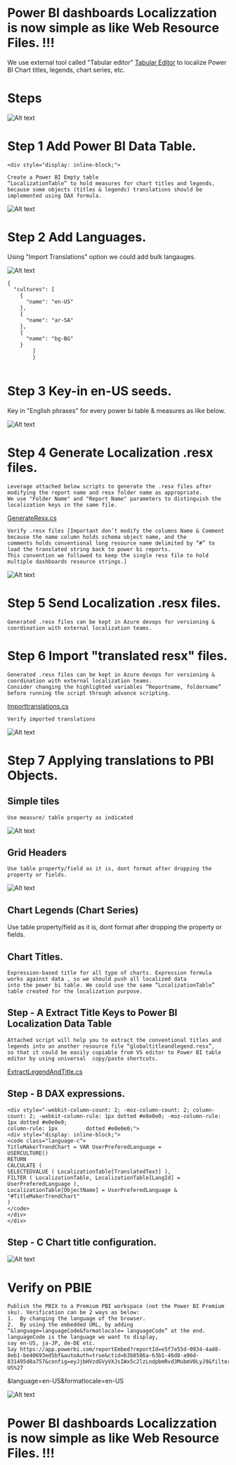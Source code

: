 # Power BI dashboards Localizzation is now simple as like Web Resource Files. !!!

We use external tool called "Tabular editor" [Tabular Editor](https://tabulareditor.com/) to localize Power BI Chart titles, legends,  chart series, etc.  


# Steps

![Alt text](https://github.com/gopinathp1978ms/PowerBI-Localization/blob/main/Flow.PNG)

# Step 1 Add Power BI Data Table.


    <div style="display: inline-block;">
<code class="language-c">Create a Power BI Empty table “LocalizationTable” to hold measures for chart titles and legends, because some objects (titles & legends) translations should be implemented using DAX formula.</code>
    </div>

![Alt text](https://github.com/gopinathp1978ms/PowerBI-Localization/blob/main/LocalizationTable.PNG)

# Step 2 Add Languages.
Using "Import Translations" option we could add bulk langauges.

![Alt text](https://github.com/gopinathp1978ms/PowerBI-Localization/blob/main/AddLanguages.PNG)

<div style="-webkit-column-count: 2; -moz-column-count: 2; column-count: 2; -webkit-column-rule: 1px dotted #e0e0e0; -moz-column-rule: 1px dotted #e0e0e0; column-rule: 1px dotted #e0e0e0;">
    <div style="display: inline-block;">
<code class="language-c">{
  "cultures": [
    {
      "name": "en-US"
    },
    {
      "name": "ar-SA"
    },
    {
      "name": "bg-BG"
    }
        ]
        }
        </code>
    </div>
</div>

# Step 3 Key-in en-US seeds.
Key in "English phrases" for every power bi table & measures as like below. 

![Alt text](https://github.com/gopinathp1978ms/PowerBI-Localization/blob/main/en-USSeed.PNG)

# Step 4 Generate Localization .resx files.
    Leverage attached below scripts to generate the .resx files after modifying the report name and resx folder name as appropriate.  
    We use "Folder Name" and "Report Name" parameters to distinguish the localization keys in the same file.
    
 [GenerateResx.cs](https://github.com/gopinathp1978ms/PowerBI-Localization/blob/56287ea36df16bab1c0275dc5787e06914e76e27/GenerateResx.cs)
    
    
    Verify .resx files [Important don’t modify the columns Name & Comment because the name column holds schema object name, and the 
    comments holds conventional long resource name delimited by “#” to load the translated string back to power bi reports. 
    This convention we followed to keep the single resx file to hold multiple dashboards resource strings.] 
    

![Alt text](https://github.com/gopinathp1978ms/PowerBI-Localization/blob/main/ResxFormat.PNG)
    

# Step 5 Send Localization .resx files.
 
    Generated .resx files can be kept in Azure devops for versioning & coordination with external localization teams. 

# Step 6 Import "translated resx" files.
 
    Generated .resx files can be kept in Azure devops for versioning & coordination with external localization teams.
    Consider changing the highlighted variables “Reportname, foldername” before running the script through advance scripting.
    
 [Importtranslations.cs](https://github.com/gopinathp1978ms/PowerBI-Localization/blob/56287ea36df16bab1c0275dc5787e06914e76e27/Importtranslations.cs)
 
    Verify imported translations
![Alt text](https://github.com/gopinathp1978ms/PowerBI-Localization/blob/main/Imported.PNG)

# Step 7 Applying translations to PBI Objects.

## Simple tiles
    Use measure/ table property as indicated
![Alt text](https://github.com/gopinathp1978ms/PowerBI-Localization/blob/main/Tile.PNG)

## Grid Headers 
    Use table property/field as it is, dont format after dropping the property or fields.     
![Alt text](https://github.com/gopinathp1978ms/PowerBI-Localization/blob/main/Grid.PNG)
    
## Chart Legends (Chart Series)
   Use table property/field as it is, dont format after dropping the property or fields.     

## Chart Titles.
    Expression-based title for all type of charts. Expression formula works against data , so we should push all localized data 
    into the power bi table. We could use the same “LocalizationTable” table created for the localization purpose.
    
## Step - A Extract Title Keys to Power BI Localization Data Table
    Attached script will help you to extract the conventional titles and legends into an another resource file “globaltitleandlegend.resx”, 
    so that it could be easily copiable from VS editor to Power BI table editor by using universal  copy/paste shortcuts.
    
[ExtractLegendAndTitle.cs](https://github.com/gopinathp1978ms/PowerBI-Localization/blob/f7142054be4b6cd18ce90cc7b31cf7215e2fd5c7/ExtractLegendAndTitle.cs)

## Step - B DAX expressions.  
    <div style="-webkit-column-count: 2; -moz-column-count: 2; column-count: 2; -webkit-column-rule: 1px dotted #e0e0e0; -moz-column-rule: 1px dotted #e0e0e0; 
    column-rule: 1px         dotted #e0e0e0;">
    <div style="display: inline-block;">
    <code class="language-c">
    TitleMakerTrendChart = VAR UserPreferedLanguage =
    USERCULTURE()   
    RETURN
    CALCULATE (
    SELECTEDVALUE ( LocalizationTable[TranslatedText] ),
    FILTER ( LocalizationTable, LocalizationTable[LangId] = UserPreferedLanguage ),
    LocalizationTable[ObjectName] = UserPreferedLanguage & "#TitleMakerTrendChart"
    )
    </code>
    </div>
    </div>

## Step - C Chart title configuration.
![Alt text](https://github.com/gopinathp1978ms/PowerBI-Localization/blob/main/Title.PNG)

# Verify on PBIE
    Publish the PBIX to a Premium PBI workspace (not the Power BI Premium sku). Verification can be 2 ways as below:
    1.	By changing the language of the browser. 
    2.	By using the embedded URL, by adding “&language=languageCode&formatlocale= languageCode” at the end. languageCode is the language we want to display, 
    say en-US, ja-JP, de-DE etc. 
    Say https://app.powerbi.com/reportEmbed?reportId=e5f7e55d-0934-4ad8-8eb1-be40693ed5bf&autoAuth=true&ctid=b3b8586a-63b1-46d8-a96d-831495d8a757&config=eyJjbHVzdGVyVXJsIWx5c2lzLndpbmRvd3MubmV0LyJ9&filter=LocalizationLanguageLocale%2FLanguageLocale%20eq%20%27en-US%27
&language=en-US&formatlocale=en-US


![Alt text](https://github.com/gopinathp1978ms/PowerBI-Localization/blob/main/Embed.PNG) 


# Power BI dashboards Localizzation is now simple as like Web Resource Files. !!!
